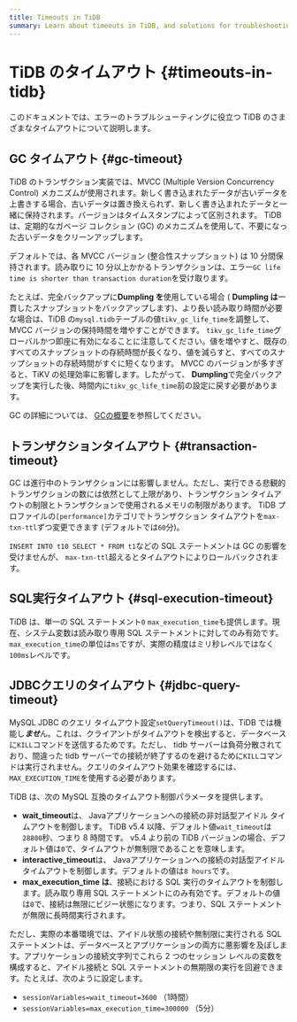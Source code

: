 ```yaml
---
title: Timeouts in TiDB
summary: Learn about timeouts in TiDB, and solutions for troubleshooting errors.
---
```


# TiDB のタイムアウト {#timeouts-in-tidb}

このドキュメントでは、エラーのトラブルシューティングに役立つ TiDB のさまざまなタイムアウトについて説明します。

## GC タイムアウト {#gc-timeout}

TiDB のトランザクション実装では、MVCC (Multiple Version Concurrency Control) メカニズムが使用されます。新しく書き込まれたデータが古いデータを上書きする場合、古いデータは置き換えられず、新しく書き込まれたデータと一緒に保持されます。バージョンはタイムスタンプによって区別されます。 TiDB は、定期的なガベージ コレクション (GC) のメカニズムを使用して、不要になった古いデータをクリーンアップします。

デフォルトでは、各 MVCC バージョン (整合性スナップショット) は 10 分間保持されます。読み取りに 10 分以上かかるトランザクションは、エラー`GC life time is shorter than transaction duration`を受け取ります。

たとえば、完全バックアップに**Dumpling を**使用している場合 ( **Dumpling は**一貫したスナップショットをバックアップします)、より長い読み取り時間が必要な場合は、TiDB の`mysql.tidb`テーブルの値`tikv_gc_life_time`を調整して、MVCC バージョンの保持時間を増やすことができます。 `tikv_gc_life_time`グローバルかつ即座に有効になることに注意してください。値を増やすと、既存のすべてのスナップショットの存続時間が長くなり、値を減らすと、すべてのスナップショットの存続時間がすぐに短くなります。 MVCC のバージョンが多すぎると、TiKV の処理効率に影響します。したがって、 **Dumpling**で完全バックアップを実行した後、時間内に`tikv_gc_life_time`前の設定に戻す必要があります。

GC の詳細については、 [GCの概要](/garbage-collection-overview.md)を参照してください。

## トランザクションタイムアウト {#transaction-timeout}

GC は進行中のトランザクションには影響しません。ただし、実行できる悲観的トランザクションの数には依然として上限があり、トランザクション タイムアウトの制限とトランザクションで使用されるメモリの制限があります。 TiDB プロファイルの`[performance]`カテゴリでトランザクション タイムアウトを`max-txn-ttl`ずつ変更できます (デフォルトでは`60`分)。

`INSERT INTO t10 SELECT * FROM t1`などの SQL ステートメントは GC の影響を受けませんが、 `max-txn-ttl`超えるとタイムアウトによりロールバックされます。

## SQL実行タイムアウト {#sql-execution-timeout}

TiDB は、単一の SQL ステートメント`0` `max_execution_time`も提供します。現在、システム変数は読み取り専用 SQL ステートメントに対してのみ有効です。 `max_execution_time`の単位は`ms`ですが、実際の精度はミリ秒レベルではなく`100ms`レベルです。

## JDBCクエリのタイムアウト {#jdbc-query-timeout}

MySQL JDBC のクエリ タイムアウト設定`setQueryTimeout()`は、TiDB では機能し***ませ***ん。これは、クライアントがタイムアウトを検出すると、データベースに`KILL`コマンドを送信するためです。ただし、 tidb サーバーは負荷分散されており、間違った tidb サーバーでの接続が終了するのを避けるために`KILL`コマンドは実行されません。クエリのタイムアウト効果を確認するには、 `MAX_EXECUTION_TIME`を使用する必要があります。

TiDB は、次の MySQL 互換のタイムアウト制御パラメータを提供します。

-   **wait_timeout**は、 Javaアプリケーションへの接続の非対話型アイドル タイムアウトを制御します。 TiDB v5.4 以降、デフォルト値`wait_timeout`は`28800`秒、つまり 8 時間です。 v5.4 より前の TiDB バージョンの場合、デフォルト値は`0`で、タイムアウトが無制限であることを意味します。
-   **interactive_timeout**は、 Javaアプリケーションへの接続の対話型アイドル タイムアウトを制御します。デフォルトの値は`8 hours`です。
-   **max_execution_time は**、接続における SQL 実行のタイムアウトを制御します。読み取り専用 SQL ステートメントにのみ有効です。デフォルトの値は`0`で、接続は無限にビジー状態になります。つまり、SQL ステートメントが無限に長時間実行されます。

ただし、実際の本番環境では、アイドル状態の接続や無制限に実行される SQL ステートメントは、データベースとアプリケーションの両方に悪影響を及ぼします。アプリケーションの接続文字列でこれら 2 つのセッション レベルの変数を構成すると、アイドル接続と SQL ステートメントの無期限の実行を回避できます。たとえば、次のように設定します。

-   `sessionVariables=wait_timeout=3600` （1時間）
-   `sessionVariables=max_execution_time=300000` （5分）
